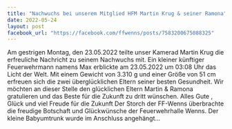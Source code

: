 ```yaml
---
title: "Nachwuchs bei unserem Mitglied HFM Martin Krug & seiner Ramona"
date: 2022-05-24
layout: post
facebook_url: "https://facebook.com/ffwenns/posts/7583200675088325"
---
```


Am gestrigen Montag, den 23.05.2022 teilte unser Kamerad Martin Krug die erfreuliche Nachricht zu seinem Nachwuchs mit. Ein kleiner künftiger Feuerwehrmann namens Max erblickte am 23.05.2022 um 03:08 Uhr das Licht der Welt. Mit einem Gewicht von 3.310 g und einer Größe von 51 cm erfreuen sich die zwei überglücklichen Eltern seiner besten Gesundheit. Wir möchten an dieser Stelle den glücklichen Eltern Martin & Ramona gratulieren und das Beste für die Zukunft zu dritt wünschen. Alles Gute , Glück und viel Freude für die Zukunft 
Der Storch der FF-Wenns überbrachte die freudige Botschaft und Glückwünsche der Feuerwehrhalle Wenns.
Der kleine Babyumtrunk wurde im Anschluss angehängt...